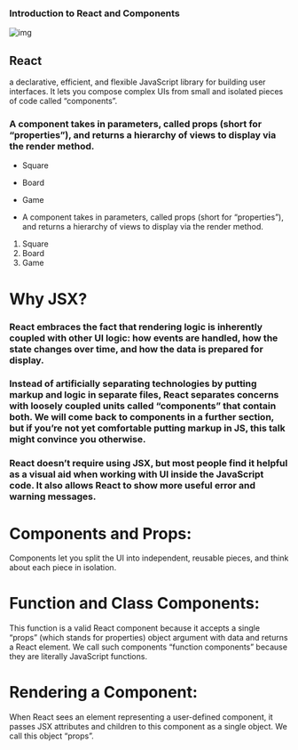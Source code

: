 ### Introduction to React and Components

![img](https://www.innoraft.com/sites/default/files/styles/blog_original_size/public/2019-09/Screenshot%20from%202019-09-17%2014-05-24.png)

## React
  a declarative, efficient, and flexible JavaScript library for building user interfaces. It lets you compose complex UIs from small and isolated pieces of code called “components”.

### A component takes in parameters, called props (short for “properties”), and returns a hierarchy of views to display via the render method.
* Square
* Board
* Game

* A component takes in parameters, called props (short for “properties”), and returns a hierarchy of views to display via the render method.
1. Square
1. Board
1. Game

# Why JSX?

### React embraces the fact that rendering logic is inherently coupled with other UI logic: how events are handled, how the state changes over time, and how the data is prepared for display.

### Instead of artificially separating technologies by putting markup and logic in separate files, React separates concerns with loosely coupled units called “components” that contain both. We will come back to components in a further section, but if you’re not yet comfortable putting markup in JS, this talk might convince you otherwise.

### React doesn’t require using JSX, but most people find it helpful as a visual aid when working with UI inside the JavaScript code. It also allows React to show more useful error and warning messages.
# Components and Props:
Components let you split the UI into independent, reusable pieces, and think about each piece in isolation.

 # Function and Class Components:
 This function is a valid React component because it accepts a single “props” (which stands for properties) object argument with data and returns a React element. We call such components “function components” because they are literally JavaScript functions.

 # Rendering a Component:
 When React sees an element representing a user-defined component, it passes JSX attributes and children to this component as a single object. We call this object “props”.